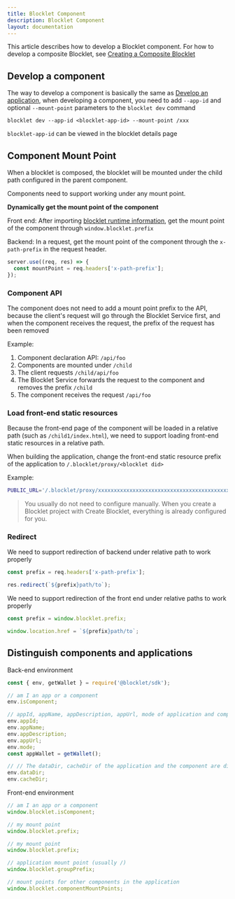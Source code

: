 ```yaml
---
title: Blocklet Component
description: Blocklet Component
layout: documentation
---
```


This article describes how to develop a Blocklet component. For how to develop a composite Blocklet, see [Creating a Composite Blocklet](/how-to/composite-blocklet)

## Develop a component

The way to develop a component is basically the same as [Develop an application](/how-to/develop), when developing a component, you need to add `--app-id` and optional `--mount-point` parameters to the `blocklet dev` command

`blocklet dev --app-id <blocklet-app-id> --mount-point /xxx`

`blocklet-app-id` can be viewed in the blocklet details page

## Component Mount Point

When a blocklet is composed, the blocklet will be mounted under the child path configured in the parent component.

Components need to support working under any mount point.

**Dynamically get the mount point of the component**

Front end: After importing [blocklet runtime information](/reference/blocklet-js), get the mount point of the component through `window.blocklet.prefix`

Backend: In a request, get the mount point of the component through the `x-path-prefix` in the request header.

```js
server.use((req, res) => {
  const mountPoint = req.headers['x-path-prefix'];
});
```

### Component API

The component does not need to add a mount point prefix to the API, because the client's request will go through the Blocklet Service first, and when the component receives the request, the prefix of the request has been removed

Example:

1. Component declaration API: `/api/foo`
2. Components are mounted under `/child`
3. The client requests `/child/api/foo`
4. The Blocklet Service forwards the request to the component and removes the prefix `/child`
5. The component receives the request `/api/foo`

### Load front-end static resources

Because the front-end page of the component will be loaded in a relative path (such as `/child1/index.html`), we need to support loading front-end static resources in a relative path.

When building the application, change the front-end static resource prefix of the application to `/.blocklet/proxy/<blocklet did>`

Example:

```bash
PUBLIC_URL='/.blocklet/proxy/xxxxxxxxxxxxxxxxxxxxxxxxxxxxxxxxxxxxxxxxxx' npm run build
```

> You usually do not need to configure manually. When you create a Blocklet project with Create Blocklet, everything is already configured for you.

### Redirect

We need to support redirection of backend under relative path to work properly

```js
const prefix = req.headers['x-path-prefix'];

res.redirect(`${prefix}path/to`);
```

We need to support redirection of the front end under relative paths to work properly

```js
const prefix = window.blocklet.prefix;

window.location.href = `${prefix}path/to`;
```

## Distinguish components and applications

Back-end environment

```js
const { env, getWallet } = require('@blocklet/sdk');

// am I an app or a component
env.isComponent;

// appId, appName, appDescription, appUrl, mode of application and component are the same
env.appId;
env.appName;
env.appDescription;
env.appUrl;
env.mode;
const appWallet = getWallet();

// // The dataDir, cacheDir of the application and the component are different
env.dataDir;
env.cacheDir;
```

Front-end environment

```js
// am I an app or a component
window.blocklet.isComponent;

// my mount point
window.blocklet.prefix;

// my mount point
window.blocklet.prefix;

// application mount point (usually /)
window.blocklet.groupPrefix;

// mount points for other components in the application
window.blocklet.componentMountPoints;
```
